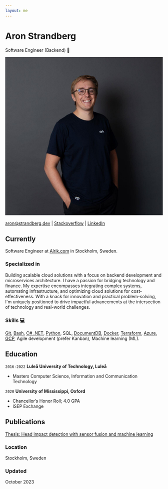 ```yaml
---
layout: me
---
```

# Aron Strandberg
Software Engineer (Backend) 🚀

![](./media/profile_photo.JPG "Aron Strandberg")

<div id="webaddress">
  <a href="mailto:aron@strandberg.dev">aron@strandberg.dev</a> 
  | <a href="https://stackoverflow.com/users/10439888/aron-strandberg">Stackoverflow</a>
  | <a href="https://www.linkedin.com/in/aron-strandberg">LinkedIn</a>
</div>

## Currently

Software Engineer at [Alrik.com](https://alrik.com) in Stockholm, Sweden.

### Specialized in
Building scalable cloud solutions with a focus on backend development and microservices architecture. I have a passion for bridging technology and finance. My expertise encompasses integrating complex systems, automating infrastructure, and optimizing cloud solutions for cost-effectiveness. With a knack for innovation and practical problem-solving, I'm uniquely positioned to drive impactful advancements at the intersection of technology and real-world challenges.

### Skills 💻

[Git](https://git-scm.com/), [Bash](https://www.gnu.org/software/bash/), [C# .NET](https://dotnet.microsoft.com/en-us/languages/csharp), [Python](https://www.python.org/), SQL, [DocumentDB](https://aws.amazon.com/documentdb/), [Docker](https://www.docker.com/), [Terraform](https://www.terraform.io/), [Azure](https://azure.microsoft.com/), [GCP](https://cloud.google.com/), Agile development (prefer Kanban), Machine learning (ML).

## Education

`2016-2022`
__Luleå University of Technology, Luleå__

- Masters Computer Science, Information and Communication Technology

`2020`
__University of Mississippi, Oxford__

- Chancellor’s Honor Roll; 4.0 GPA
- ISEP Exchange

## Publications

[Thesis: Head impact detection with sensor fusion and machine learning](https://urn.kb.se/resolve?urn=urn:nbn:se:ltu:diva-90124)

### Location

Stockholm, Sweden

### Updated

October 2023


